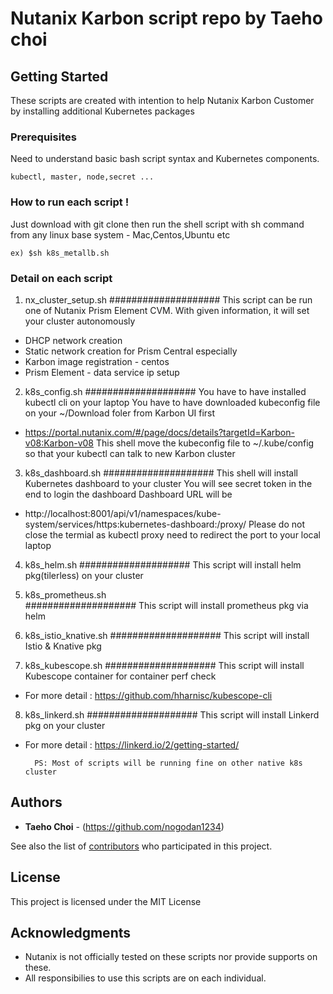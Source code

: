 # Nutanix Karbon script repo by Taeho choi

## Getting Started

These scripts are created with intention to help Nutanix Karbon Customer by installing additional Kubernetes packages 

### Prerequisites

Need to understand basic bash script syntax and Kubernetes components.
```
kubectl, master, node,secret ...
```

### How to run each script !
Just download with git clone then run the shell script with sh command from any linux base system - Mac,Centos,Ubuntu etc
```
ex) $sh k8s_metallb.sh
```

### Detail on each script

1.  nx_cluster_setup.sh
####################
This script can be run one of Nutanix Prism Element CVM.
With given information, it will set your cluster autonomously
- DHCP network creation
- Static network creation for Prism Central especially
- Karbon image registration - centos
- Prism Element - data service ip setup

2. 	k8s_config.sh
####################
You have to have installed kubectl cli on your laptop
You have to have downloaded kubeconfig file on your ~/Download foler from Karbon UI first
- https://portal.nutanix.com/#/page/docs/details?targetId=Karbon-v08:Karbon-v08
This shell move the kubeconfig file to ~/.kube/config so that your kubectl can talk to new Karbon cluster

3.	k8s_dashboard.sh
####################
This shell will install Kubernetes dashboard to your cluster
You will see secret token in the end to login the dashboard
Dashboard URL will be
- http://localhost:8001/api/v1/namespaces/kube-system/services/https:kubernetes-dashboard:/proxy/
Please do not close the termial as kubectl proxy need to redirect the port to your local laptop

4.	k8s_helm.sh
####################
This script will install helm pkg(tilerless) on your cluster

5.	k8s_prometheus.sh		
####################
This script will install prometheus pkg via helm

6.	k8s_istio_knative.sh
####################
This script will install Istio & Knative pkg

7.	k8s_kubescope.sh
####################
This script will install Kubescope container for container perf check
- For more detail : https://github.com/hharnisc/kubescope-cli

8.	k8s_linkerd.sh
####################
This script will install Linkerd pkg on your cluster
- For more detail : https://linkerd.io/2/getting-started/

		PS: Most of scripts will be running fine on other native k8s cluster

## Authors

* **Taeho Choi** - (https://github.com/nogodan1234)

See also the list of [contributors](https://github.com/nogodan1234/nutanix/contributors) who participated in this project.

## License

This project is licensed under the MIT License

## Acknowledgments

* Nutanix is not officially tested on these scripts nor provide supports on these.
* All responsibilies to use this scripts are on each individual.
